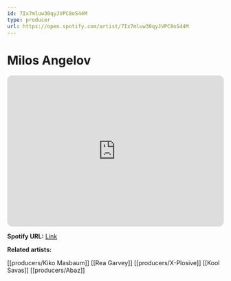 ```yaml
---
id: 7Ix7mluw30qyJVPC8oS44M
type: producer
url: https://open.spotify.com/artist/7Ix7mluw30qyJVPC8oS44M
---
```

# Milos Angelov

<iframe style="border-radius:12px" src="https://open.spotify.com/embed/artist/7Ix7mluw30qyJVPC8oS44M" width="100%" height="352" frameBorder="0" allowfullscreen="" allow="autoplay; clipboard-write; encrypted-media; fullscreen; picture-in-picture" loading="lazy"></iframe>

**Spotify URL:** [Link](https://open.spotify.com/artist/7Ix7mluw30qyJVPC8oS44M)

**Related artists:**

[[producers/Kiko Masbaum]]
[[Rea Garvey]]
[[producers/X-Plosive]]
[[Kool Savas]]
[[producers/Abaz]]
